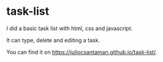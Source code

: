 # task-list
I did a basic task list with html, css and javascript.

It can type, delete and editing a task.

You can find it on https://juliocsantaman.github.io/task-list/. 
